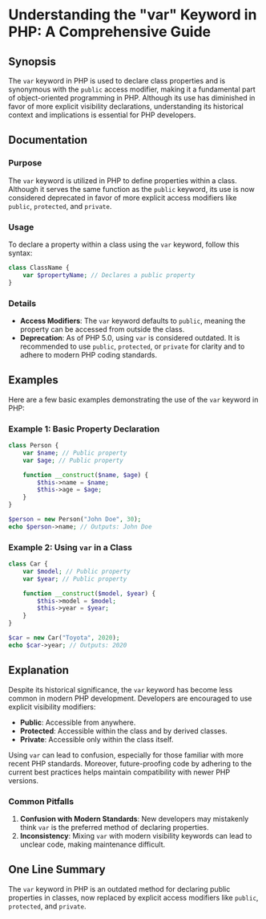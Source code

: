 <!--
Meta Description: # Understanding the "var" Keyword in PHP: A Comprehensive Guide ## Synopsis The `var` keyword in PHP is used to declare class properties and is synony...
Meta Keywords: var, php, public, class, keyword
-->

# Understanding the "var" Keyword in PHP: A Comprehensive Guide

## Synopsis
The `var` keyword in PHP is used to declare class properties and is synonymous with the `public` access modifier, making it a fundamental part of object-oriented programming in PHP. Although its use has diminished in favor of more explicit visibility declarations, understanding its historical context and implications is essential for PHP developers.

## Documentation
### Purpose
The `var` keyword is utilized in PHP to define properties within a class. Although it serves the same function as the `public` keyword, its use is now considered deprecated in favor of more explicit access modifiers like `public`, `protected`, and `private`.

### Usage
To declare a property within a class using the `var` keyword, follow this syntax:

```php
class ClassName {
    var $propertyName; // Declares a public property
}
```

### Details
- **Access Modifiers**: The `var` keyword defaults to `public`, meaning the property can be accessed from outside the class.
- **Deprecation**: As of PHP 5.0, using `var` is considered outdated. It is recommended to use `public`, `protected`, or `private` for clarity and to adhere to modern PHP coding standards.

## Examples
Here are a few basic examples demonstrating the use of the `var` keyword in PHP:

### Example 1: Basic Property Declaration
```php
class Person {
    var $name; // Public property
    var $age; // Public property

    function __construct($name, $age) {
        $this->name = $name;
        $this->age = $age;
    }
}

$person = new Person("John Doe", 30);
echo $person->name; // Outputs: John Doe
```

### Example 2: Using `var` in a Class
```php
class Car {
    var $model; // Public property
    var $year; // Public property

    function __construct($model, $year) {
        $this->model = $model;
        $this->year = $year;
    }
}

$car = new Car("Toyota", 2020);
echo $car->year; // Outputs: 2020
```

## Explanation
Despite its historical significance, the `var` keyword has become less common in modern PHP development. Developers are encouraged to use explicit visibility modifiers:

- **Public**: Accessible from anywhere.
- **Protected**: Accessible within the class and by derived classes.
- **Private**: Accessible only within the class itself.

Using `var` can lead to confusion, especially for those familiar with more recent PHP standards. Moreover, future-proofing code by adhering to the current best practices helps maintain compatibility with newer PHP versions.

### Common Pitfalls
1. **Confusion with Modern Standards**: New developers may mistakenly think `var` is the preferred method of declaring properties.
2. **Inconsistency**: Mixing `var` with modern visibility keywords can lead to unclear code, making maintenance difficult.

## One Line Summary
The `var` keyword in PHP is an outdated method for declaring public properties in classes, now replaced by explicit access modifiers like `public`, `protected`, and `private`.